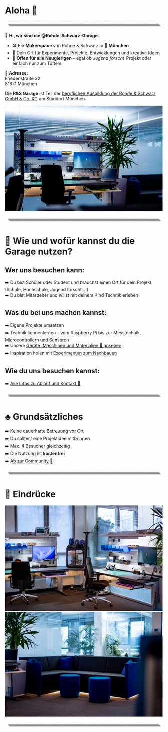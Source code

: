 # Aloha 🌺  
![Banner](https://github.com/Rohde-Schwarz-Garage/.github/blob/main/ressources/graphics/2024_03_13_Trennbanner_GitHub_Grey_Transparent.png?raw=true)

👋 **Hi, wir sind die @Rohde-Schwarz-Garage**  

- 🛠 Ein **Makerspace** von Rohde & Schwarz in 📍 **München**  
- 🧪 Dein Ort für Experimente, Projekte, Entwicklungen und kreative Ideen  
- 🎫 **Offen für alle Neugierigen** – egal ob *Jugend forscht*-Projekt oder einfach nur zum Tüfteln  

**📍 Adresse:**  
Friedenstraße 32  
81671 München

Die **R&S Garage** ist Teil der [beruflichen Ausbildung der Rohde & Schwarz GmbH & Co. KG](https://www.rohde-schwarz.com/de/karriere/schueler-innen/standorte/muenchen_252933.html) am Standort München.  

![Titelbild](https://github.com/Rohde-Schwarz-Garage/.github/blob/main/ressources/pictures/Garage_10.png?raw=true)  

![Trenner](https://github.com/Rohde-Schwarz-Garage/.github/blob/main/ressources/graphics/2024_03_13_Trennbanner_GitHub_Grey_Transparent.png?raw=true)  

# 👟 Wie und wofür kannst du die Garage nutzen?

## Wer uns besuchen kann:
➡️ Du bist Schüler oder Student und brauchst einen Ort für dein Projekt (Schule, Hochschule, Jugend forscht ...)  
➡️ Du bist Mitarbeiter und willst mit deinem Kind Technik erleben

## Was du bei uns machen kannst:
➡️ Eigene Projekte umsetzen  
➡️ Technik kennenlernen – vom Raspberry Pi bis zur Messtechnik, Microcontrollern und Sensoren  
➡️ Unsere [Geräte, Maschinen und Materialien 🤖 ansehen](/documentation/02_maschinen_geräte_material.md)  
➡️ Inspiration holen mit [Experimenten zum Nachbauen](/documentation/03_projekte_und_experimente.md)  

## Wie du uns besuchen kannst:
➡️ [Alle Infos zu Ablauf und Kontakt 📯](/documentation/01_abläufe_und_kontakt.md)

![Trenner](https://github.com/Rohde-Schwarz-Garage/.github/blob/main/ressources/graphics/2024_03_13_Trennbanner_GitHub_Grey_Transparent.png?raw=true)  

# ♣️ Grundsätzliches

➡️ Keine dauerhafte Betreuung vor Ort  
➡️ Du solltest eine Projektidee mitbringen  
➡️ Max. 4 Besucher gleichzeitig  
➡️ Die Nutzung ist **kostenfrei**  
➡️ [Ab zur Community 🦄](https://github.com/orgs/Rohde-Schwarz-Garage/discussions)

![Trenner](https://github.com/Rohde-Schwarz-Garage/.github/blob/main/ressources/graphics/2024_03_13_Trennbanner_GitHub_Grey_Transparent.png?raw=true)  

# 📸 Eindrücke

![Ausstattung](https://github.com/Rohde-Schwarz-Garage/.github/blob/main/ressources/pictures/Garage_03.png?raw=true)  
![Projekte](https://github.com/Rohde-Schwarz-Garage/.github/blob/main/ressources/pictures/Garage_09.png?raw=true)  

![Trenner](https://github.com/Rohde-Schwarz-Garage/.github/blob/main/ressources/graphics/2024_03_13_Trennbanner_GitHub_Grey_Transparent.png?raw=true)  
